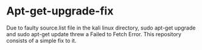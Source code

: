 # Apt-get-upgrade-fix
Due to faulty source.list file in the kali linux directory, sudo apt-get upgrade and sudo apt-get update threw a Failed to Fetch Error. This repository consists of a simple fix to it.
